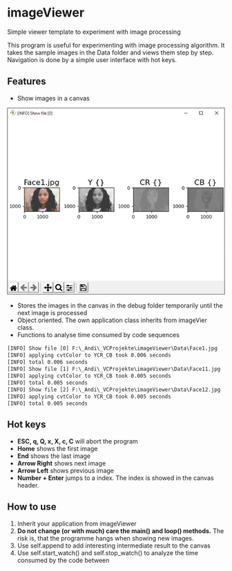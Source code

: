 # imageViewer

Simple viewer template to experiment with image processing

This program is useful for experimenting with image processing algorithm. It takes the sample images in the Data folder and views them step by step. Navigation is done by a simple user interface with hot keys.

## Features

- Show images in a canvas

![Screenshot](\images-in-readme\canvas.png)

- Stores the images in the canvas in the debug folder temporarily until the next image is processed
- Object oriented. The own application class inherits from imageVier class.
- Functions to analyse time consumed by code sequences

```console
[INFO] Show file [0] F:\_Andi\_VCProjekte\imageViewer\Data\Face1.jpg 
[INFO] applying cvtColor to YCR_CB took 0.006 seconds
[INFO] total 0.006 seconds
[INFO] Show file [1] F:\_Andi\_VCProjekte\imageViewer\Data\Face11.jpg 
[INFO] applying cvtColor to YCR_CB took 0.005 seconds
[INFO] total 0.005 seconds
[INFO] Show file [2] F:\_Andi\_VCProjekte\imageViewer\Data\Face12.jpg 
[INFO] applying cvtColor to YCR_CB took 0.005 seconds
[INFO] total 0.005 seconds
```

## Hot keys

- **ESC, q, Q, x, X, c, C** will abort the program
- **Home** shows the first image
- **End** shows the last image
- **Arrow Right** shows next image
- **Arrow Left** shows previous image
- **Number + Enter** jumps to a index. The index is showed in the canvas header.

## How to use

1. Inherit your application from imageViewer
2. **Do not change (or with much) care the main() and loop() methods.** The risk is, that the programme hangs when showing new images.
3. Use self.append to add interesting intermediate result to the canvas
4. Use self.start_watch() and self.stop_watch() to analyze the time consumed by the code between
